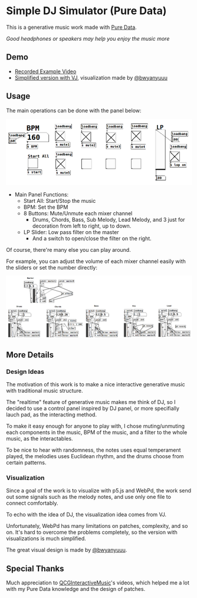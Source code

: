 # Simple DJ Simulator (Pure Data)

This is a generative music work made with [Pure Data](https://puredata.info/).

*Good headphones or speakers may help you enjoy the music more*

## Demo
- [Recorded Example Video](https://youtu.be/2SF8U9_Soc8)
- [Simplified version with VJ](https://bwyanyuuu.github.io/aesthetics/main/), visualization made by [@bwyanyuuu](https://github.com/bwyanyuuu)

## Usage
The main operations can be done with the panel below:

![image](https://github.com/chenyutpe/Pd-Simple-DJ-Simulator/blob/main/demo_img/demo_panel.png)

- Main Panel Functions:
    - Start All: Start/Stop the music
    - BPM: Set the BPM
    - 8 Buttons: Mute/Unmute each mixer channel
        - Drums, Chords, Bass, Sub Melody, Lead Melody, and 3 just for decoration from left to right, up to down.
    - LP Slider: Low pass filter on the master
        - And a switch to open/close the filter on the right.

Of course, there're many else you can play around.

For example, you can adjust the volume of each mixer channel easily with the sliders or set the number directly:

![image](https://github.com/chenyutpe/Pd-Simple-DJ-Simulator/blob/main/demo_img/demo_mixer.png)

## More Details

### Design Ideas
The motivation of this work is to make a nice interactive generative music with traditional music structure.

The "realtime" feature of generative music makes me think of DJ, so I decided to use a control panel inspired by DJ panel, or more specifially lauch pad, as the interacting method.

To make it easy enough for anyone to play with, I chose muting/unmuting each components in the music, BPM of the music, and a filter to the whole music, as the interactables.

To be nice to hear with randomness, the notes uses equal temperament played, the melodies uses Euclidean rhythm, and the drums choose from certain patterns.

### Visualization
Since a goal of the work is to visualize with p5.js and WebPd, the work send out some signals such as the melody notes, and use only one file to connect comfortably.

To echo with the idea of DJ, the visualization idea comes from VJ.

Unfortunately, WebPd has many limitations on patches, complexity, and so on. It's hard to overcome the problems completely, so the version with visualizations is much simplified.

The great visual design is made by [@bwyanyuuu](https://github.com/bwyanyuuu).

## Special Thanks
Much appreciation to [QCGInteractiveMusic](https://www.youtube.com/@QCGInteractiveMusic)'s videos, which helped me a lot with my Pure Data knowledge and the design of patches.
